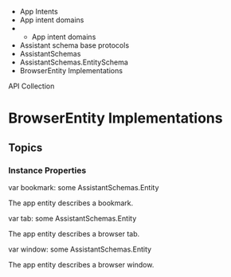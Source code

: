 

- App Intents
- App intent domains
- 
  - App intent domains
- Assistant schema base protocols
- AssistantSchemas
- AssistantSchemas.EntitySchema
-  BrowserEntity Implementations 

API Collection

# BrowserEntity Implementations

## Topics

### Instance Properties

var bookmark: some AssistantSchemas.Entity

The app entity describes a bookmark.

var tab: some AssistantSchemas.Entity

The app entity describes a browser tab.

var window: some AssistantSchemas.Entity

The app entity describes a browser window.

